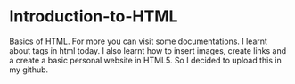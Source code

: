 # Introduction-to-HTML
Basics of HTML. For more you can visit some documentations.
I learnt about tags in html today. I also learnt how to insert images, create links and a create a basic personal 
website in HTML5. So I decided to upload this in my github.
